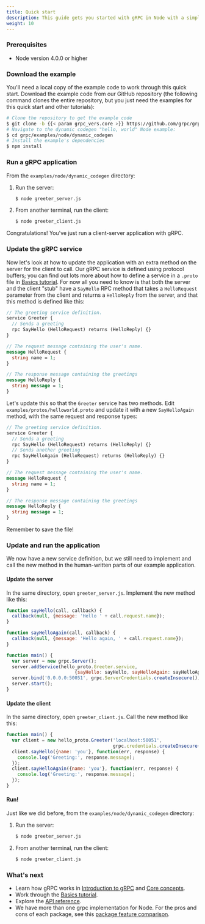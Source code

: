 ```yaml
---
title: Quick start
description: This guide gets you started with gRPC in Node with a simple working example.
weight: 10
---
```



### Prerequisites

- Node version 4.0.0 or higher

### Download the example

You'll need a local copy of the example code to work through this quick start.
Download the example code from our GitHub repository (the following command
clones the entire repository, but you just need the examples for this quick start
and other tutorials):

```sh
# Clone the repository to get the example code
$ git clone -b {{< param grpc_vers.core >}} https://github.com/grpc/grpc
# Navigate to the dynamic codegen "hello, world" Node example:
$ cd grpc/examples/node/dynamic_codegen
# Install the example's dependencies
$ npm install
```

### Run a gRPC application

From the `examples/node/dynamic_codegen` directory:

 1. Run the server:

    ```sh
    $ node greeter_server.js
    ```

 2. From another terminal, run the client:

    ```sh
    $ node greeter_client.js
    ```

Congratulations! You've just run a client-server application with gRPC.

### Update the gRPC service

Now let's look at how to update the application with an extra method on the
server for the client to call. Our gRPC service is defined using protocol
buffers; you can find out lots more about how to define a service in a `.proto`
file in [Basics tutorial](../basics/). For now all you need
to know is that both the server and the client "stub" have a `SayHello` RPC
method that takes a `HelloRequest` parameter from the client and returns a
`HelloReply` from the server, and that this method is defined like this:


```proto
// The greeting service definition.
service Greeter {
  // Sends a greeting
  rpc SayHello (HelloRequest) returns (HelloReply) {}
}

// The request message containing the user's name.
message HelloRequest {
  string name = 1;
}

// The response message containing the greetings
message HelloReply {
  string message = 1;
}
```

Let's update this so that the `Greeter` service has two methods. Edit
`examples/protos/helloworld.proto` and update it with a new `SayHelloAgain`
method, with the same request and response types:

```proto
// The greeting service definition.
service Greeter {
  // Sends a greeting
  rpc SayHello (HelloRequest) returns (HelloReply) {}
  // Sends another greeting
  rpc SayHelloAgain (HelloRequest) returns (HelloReply) {}
}

// The request message containing the user's name.
message HelloRequest {
  string name = 1;
}

// The response message containing the greetings
message HelloReply {
  string message = 1;
}
```

Remember to save the file!

### Update and run the application

We now have a new service definition, but we still need to implement and call
the new method in the human-written parts of our example application.

#### Update the server

In the same directory, open `greeter_server.js`. Implement the new method like
this:

```js
function sayHello(call, callback) {
  callback(null, {message: 'Hello ' + call.request.name});
}

function sayHelloAgain(call, callback) {
  callback(null, {message: 'Hello again, ' + call.request.name});
}

function main() {
  var server = new grpc.Server();
  server.addService(hello_proto.Greeter.service,
                         {sayHello: sayHello, sayHelloAgain: sayHelloAgain});
  server.bind('0.0.0.0:50051', grpc.ServerCredentials.createInsecure());
  server.start();
}
```

#### Update the client

In the same directory, open `greeter_client.js`. Call the new method like this:

```js
function main() {
  var client = new hello_proto.Greeter('localhost:50051',
                                       grpc.credentials.createInsecure());
  client.sayHello({name: 'you'}, function(err, response) {
    console.log('Greeting:', response.message);
  });
  client.sayHelloAgain({name: 'you'}, function(err, response) {
    console.log('Greeting:', response.message);
  });
}
```

#### Run!

Just like we did before, from the `examples/node/dynamic_codegen` directory:

 1. Run the server:

    ```sh
    $ node greeter_server.js
    ```

 2. From another terminal, run the client:

    ```sh
    $ node greeter_client.js
    ```

### What's next

- Learn how gRPC works in [Introduction to gRPC](/docs/what-is-grpc/introduction/)
  and [Core concepts](/docs/what-is-grpc/core-concepts/).
- Work through the [Basics tutorial](../basics/).
- Explore the [API reference](../api).
- We have more than one grpc implementation for Node. For the pros and cons of
  each package, see this [package feature comparison][].

[package feature comparison]: https://github.com/grpc/grpc-node/blob/master/PACKAGE-COMPARISON.md
